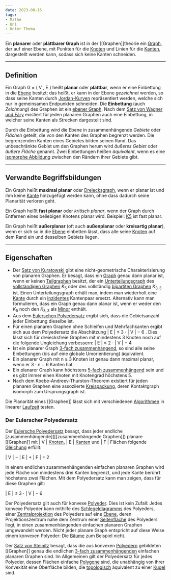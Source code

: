 ```yaml
---
date: 2023-08-16
tags: 
- Mathe
- Uni
- Unter Thema
---
```

Ein **planarer** oder **plättbarer Graph** ist in der [[Graphen]]theorie ein [Graph](https://de.wikipedia.org/wiki/Graph_(Graphentheorie) "Graph (Graphentheorie)"), der auf einer Ebene, mit Punkten für die [Knoten](https://de.wikipedia.org/wiki/Knoten_(Graphentheorie) "Knoten (Graphentheorie)") und Linien für die [Kanten](https://de.wikipedia.org/wiki/Kante_(Graphentheorie) "Kante (Graphentheorie)"), dargestellt werden kann, sodass sich keine Kanten schneiden.

---
## Definition

Ein Graph G = ( V , E ) heißt **planar** oder **plättbar**, wenn er eine Einbettung in die [Ebene](https://de.wikipedia.org/wiki/Euklidische_Ebene "Euklidische Ebene") besitzt; das heißt, er kann in der Ebene _gezeichnet_ werden, so dass seine Kanten durch [Jordan-Kurven](https://de.wikipedia.org/wiki/Jordan-Kurve "Jordan-Kurve") repräsentiert werden, welche sich nur in gemeinsamen Endpunkten schneiden. Die **Einbettung** (auch _Zeichnung_) des Graphen ist ein [ebener Graph](https://de.wikipedia.org/wiki/Ebener_Graph "Ebener Graph"). Nach dem [Satz von Wagner und Fáry](https://de.wikipedia.org/wiki/Satz_von_Wagner_und_F%C3%A1ry "Satz von Wagner und Fáry") existiert für jeden planaren Graphen auch eine Einbettung, in welcher seine Kanten als Strecken dargestellt sind.

Durch die Einbettung wird die Ebene in zusammenhängende _Gebiete_ oder _Flächen_ geteilt, die von den Kanten des Graphen begrenzt werden. Die begrenzenden Kanten eines Gebietes bilden seinen Rand. Das unbeschränkte Gebiet um den Graphen herum wird _äußeres Gebiet_ oder _äußere Fläche_ genannt. Zwei Einbettungen heißen _äquivalent_, wenn es eine [isomorphe Abbildung](https://de.wikipedia.org/wiki/Isomorphie_von_Graphen "Isomorphie von Graphen") zwischen den Rändern ihrer Gebiete gibt.

---
## Verwandte Begriffsbildungen

Ein Graph heißt **maximal planar** oder [Dreiecksgraph](https://de.wikipedia.org/wiki/Dreiecksgraph "Dreiecksgraph"), wenn er planar ist und ihm keine [Kante](https://de.wikipedia.org/wiki/Kante_(Graphentheorie) "Kante (Graphentheorie)") hinzugefügt werden kann, ohne dass dadurch seine Planarität verloren geht.

Ein Graph heißt **fast planar** oder _kritisch planar_, wenn der Graph durch Entfernen eines beliebigen Knotens planar wird. Beispiel: [K5](https://de.wikipedia.org/wiki/Vollst%C3%A4ndiger_Graph "Vollständiger Graph") ist fast planar.

Ein Graph heißt **außerplanar** (oft auch **außenplanar** oder **kreisartig planar**), wenn er sich so in die [Ebene](https://de.wikipedia.org/wiki/Ebene_(Mathematik) "Ebene (Mathematik)") einbetten lässt, dass alle seine [Knoten](https://de.wikipedia.org/wiki/Knoten_(Graphentheorie) "Knoten (Graphentheorie)") auf dem Rand ein und desselben Gebiets liegen.

---
## Eigenschaften
- Der [Satz von Kuratowski](https://de.wikipedia.org/wiki/Satz_von_Kuratowski) gibt eine nicht-geometrische Charakterisierung von planaren Graphen. Er besagt, dass ein [Graph](https://de.wikipedia.org/wiki/Graph_(Graphentheorie) "Graph (Graphentheorie)") genau dann planar ist, wenn er keinen [Teilgraphen](https://de.wikipedia.org/wiki/Teilgraph "Teilgraph") besitzt, der ein [Unterteilungsgraph](https://de.wikipedia.org/wiki/Unterteilungsgraph "Unterteilungsgraph") des [vollständigen Graphen](https://de.wikipedia.org/wiki/Vollst%C3%A4ndiger_Graph "Vollständiger Graph") $K_{5}$ oder des vollständig [bipartiten Graphen](https://de.wikipedia.org/wiki/Bipartiter_Graph "Bipartiter Graph") $K_{3,3}$ ist. Einen Unterteilungsgraph erhält man, indem man wiederholt eine [Kante](https://de.wikipedia.org/wiki/Kante_(Graphentheorie) "Kante (Graphentheorie)") durch ein [inzidentes](https://de.wikipedia.org/wiki/Inzidenz_(Graphentheorie) "Inzidenz (Graphentheorie)") Kantenpaar ersetzt. Alternativ kann man formulieren, dass ein Graph genau dann planar ist, wenn er weder den $K_{5}$ noch den $K_{3,3}$ als [Minor](https://de.wikipedia.org/wiki/Minor_(Graphentheorie) "Minor (Graphentheorie)") enthält.
- Aus dem [Eulerschen Polyedersatz](https://de.wikipedia.org/wiki/Eulerscher_Polyedersatz "Eulerscher Polyedersatz") ergibt sich, dass die Gebietsanzahl jeder Einbettung dieselbe ist.
- Für einen planaren Graphen ohne Schleifen und Mehrfachkanten ergibt sich aus dem Polyedersatz die Abschätzung | E | ≤ 3 ⋅ | V | − 6 . Dies lässt sich für dreiecksfreie Graphen mit mindestens 3 Knoten noch auf die folgende Ungleichung verbessern: | E | ≤ 2 ⋅ | V | − 4 
- Ist ein planarer Graph [3-fach zusammenhängend](https://de.wikipedia.org/wiki/K-Zusammenhang "K-Zusammenhang"), so sind alle seine Einbettungen (bis auf eine globale Umorientierung) äquivalent.
- Ein planarer Graph mit n ≥ 3 Knoten ist genau dann maximal planar, wenn er 3 ⋅ n − 6 Kanten hat.
- Ein planarer Graph kann höchstens [5-fach zusammenhängend](https://de.wikipedia.org/wiki/K-Zusammenhang "K-Zusammenhang") sein und es gibt immer einen Knoten mit Knotengrad höchstens 5.
- Nach dem Koebe-Andreev-Thurston-Theorem existiert für jeden planaren Graphen eine assoziierte [Kreispackung](https://de.wikipedia.org/wiki/Kreispackung "Kreispackung"), deren Kontaktgraph isomorph zum Ursprungsgraph ist.

Die Planarität eines [[Graphen]] lässt sich mit verschiedenen [Algorithmen](https://de.wikipedia.org/wiki/Algorithmus "Algorithmus") in linearer [Laufzeit](https://de.wikipedia.org/wiki/Laufzeit_(Informatik) "Laufzeit (Informatik)") testen.

### Der Eulerscher Polyedersatz
Der [Eulersche Polyedersatz](https://de.wikipedia.org/wiki/Eulerscher_Polyedersatz "Eulerscher Polyedersatz") besagt, dass jeder endliche [zusammenhängende]([[zusammenhängende Graphen]]) planare [[Graphen]] mit | V | [Knoten](https://de.wikipedia.org/wiki/Knoten_(Graphentheorie) "Knoten (Graphentheorie)"), | E | [Kanten](https://de.wikipedia.org/wiki/Kante_(Graphentheorie) "Kante (Graphentheorie)") und | F | Flächen folgende [Gleichung](https://de.wikipedia.org/wiki/Gleichung "Gleichung") erfüllt:

| V | − | E | + | F | = 2 

In einem endlichen zusammenhängenden einfachen planaren Graphen wird jede Fläche von mindestens drei Kanten begrenzt, und jede Kante berührt höchstens zwei Flächen. Mit dem Polyedersatz kann man zeigen, dass für diese Graphen gilt:

| E | ≤ 3 ⋅ | V | − 6 

Der Polyedersatz gilt auch für konvexe [Polyeder](https://de.wikipedia.org/wiki/Polyeder "Polyeder"). Dies ist kein Zufall: Jedes konvexe Polyeder kann mithilfe des [Schlegeldiagramms](https://de.wikipedia.org/wiki/Schlegeldiagramm "Schlegeldiagramm") des Polyeders, einer [Zentralprojektion](https://de.wikipedia.org/wiki/Zentralprojektion "Zentralprojektion") des Polyeders auf eine [Ebene](https://de.wikipedia.org/wiki/Ebene_(Mathematik) "Ebene (Mathematik)"), deren Projektionszentrum nahe dem Zentrum einer [Seitenfläche](https://de.wikipedia.org/wiki/Seitenfl%C3%A4che "Seitenfläche") des Polyeders liegt, in einen zusammenhängenden einfachen planaren Graphen umgewandelt werden. Nicht jeder planare Graph entspricht auf diese Weise einem konvexen Polyeder: Die [Bäume](https://de.wikipedia.org/wiki/Baum_(Graphentheorie) "Baum (Graphentheorie)") zum Beispiel nicht.

Der [Satz von Steinitz](https://de.wikipedia.org/wiki/Satz_von_Steinitz "Satz von Steinitz") besagt, dass die aus konvexen [Polyedern](https://de.wikipedia.org/wiki/Polyeder "Polyeder") gebildeten [[Graphen]] genau die endlichen [3-fach zusammenhängenden](https://de.wikipedia.org/wiki/K-Zusammenhang "K-Zusammenhang") einfachen planaren Graphen sind. Im Allgemeinen gilt der Polyedersatz für jedes Polyeder, dessen Flächen einfache [Polygone](https://de.wikipedia.org/wiki/Polygon "Polygon") sind, die unabhängig von ihrer Konvexität eine Oberfläche bilden, die [topologisch](https://de.wikipedia.org/wiki/Topologie_(Mathematik) "Topologie (Mathematik)") äquivalent zu einer [Kugel](https://de.wikipedia.org/wiki/Kugel "Kugel") sind.